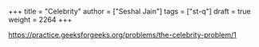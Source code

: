 +++
title = "Celebrity"
author = ["Seshal Jain"]
tags = ["st-q"]
draft = true
weight = 2264
+++

<https://practice.geeksforgeeks.org/problems/the-celebrity-problem/1>

